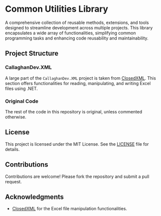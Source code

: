 # Common Utilities Library

A comprehensive collection of reusable methods, extensions, and tools designed to streamline development across multiple projects. This library encapsulates a wide array of functionalities, simplifying common programming tasks and enhancing code reusability and maintainability.

## Project Structure

### CallaghanDev.XML

A large part of the `CallaghanDev.XML` project is taken from [ClosedXML](https://github.com/ClosedXML/ClosedXML). This section offers functionalities for reading, manipulating, and writing Excel files using .NET.

### Original Code

The rest of the code in this repository is original, unless commented otherwise.

## License

This project is licensed under the MIT License. See the [LICENSE](LICENSE) file for details.

## Contributions

Contributions are welcome! Please fork the repository and submit a pull request.

## Acknowledgments
- [ClosedXML](https://github.com/ClosedXML/ClosedXML) for the Excel file manipulation functionalities.
